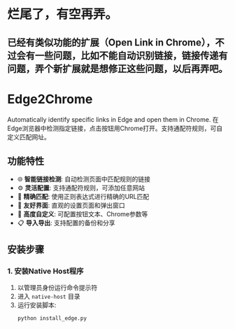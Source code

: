# 烂尾了，有空再弄。
## 已经有类似功能的扩展（Open Link in Chrome），不过会有一些问题，比如不能自动识别链接，链接传递有问题，弄个新扩展就是想修正这些问题，以后再弄吧。

# Edge2Chrome

Automatically identify specific links in Edge and open them in Chrome.
在Edge浏览器中检测指定链接，点击按钮用Chrome打开。支持通配符规则，可自定义匹配网址。

## 功能特性

- 🌐 **智能链接检测**: 自动检测页面中匹配规则的链接
- ⚙️ **灵活配置**: 支持通配符规则，可添加任意网站
- 🎯 **精确匹配**: 使用正则表达式进行精确的URL匹配
- 📱 **友好界面**: 直观的设置页面和弹出窗口
- 🔧 **高度自定义**: 可配置按钮文本、Chrome参数等
- 📋 **导入导出**: 支持配置的备份和分享

## 安装步骤

### 1. 安装Native Host程序

1. 以管理员身份运行命令提示符
2. 进入 `native-host` 目录
3. 运行安装脚本:
   ```bash
   python install_edge.py